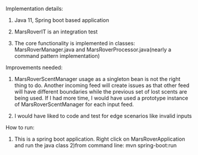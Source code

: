 Implementation details:
1) Java 11, Spring boot based application

2) MarsRoverIT is an integration test

3) The core functionality is implemented in classes: MarsRoverManager.java and MarsRoverProcessor.java(nearly a command pattern implementation)



Improvements needed:

1) MarsRoverScentManager usage as a singleton bean is not the right thing to do.
Another incoming feed will create issues as that other feed will have different boundaries while the previous set of lost scents are being used.
If I had more time, I would have used a prototype instance of MarsRoverScentManager for each input feed.

2) I would have liked to code and test for edge scenarios like invalid inputs



How to run:
1) This is a spring boot application. Right click on MarsRoverApplication and run the java class
2)from command line: mvn spring-boot:run
